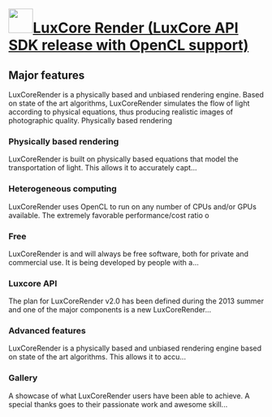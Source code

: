 # <img src="https://cdn.jsdelivr.net/gh/chtof/chocolatey-packages/automatic/luxcorerender-sdk/luxcorerender-sdk.png" width="48" height="48"/>[LuxCore Render (LuxCore API SDK release with OpenCL support)](https://chocolatey.org/packages/luxcorerender-sdk)

## Major features
LuxCoreRender is a physically based and unbiased rendering engine. Based on state of the art algorithms, LuxCoreRender simulates the flow of light according to physical equations, thus producing realistic images of photographic quality.
 Physically based rendering

### Physically based rendering
LuxCoreRender is built on physically based equations that model the transportation of light. This allows it to accurately capt...

### Heterogeneous computing
LuxCoreRender uses OpenCL to run on any number of CPUs and/or GPUs available. The extremely favorable performance/cost ratio o

### Free
LuxCoreRender is and will always be free software, both for private and commercial use. It is being developed by people with a...

### Luxcore API
The plan for LuxCoreRender v2.0 has been defined during the 2013 summer and one of the major components is a new LuxCoreRender...

### Advanced features
LuxCoreRender is a physically based and unbiased rendering engine based on state of the art algorithms. This allows it to accu...

### Gallery
A showcase of what LuxCoreRender users have been able to achieve. A special thanks goes to their passionate work and awesome skill...

